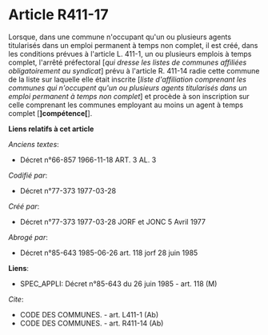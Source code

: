 # Article R411-17

Lorsque, dans une commune n'occupant qu'un ou plusieurs agents titularisés dans un emploi permanent à temps non complet, il
est créé, dans les conditions prévues à l'article L. 411-1, un ou plusieurs emplois à temps complet, l'arrêté préfectoral
[*qui dresse les listes de communes affiliées obligatoirement au syndicat*] prévu à l'article R. 411-14 radie cette commune
de la liste sur laquelle elle était inscrite [*liste d'affiliation comprenant les communes qui n'occupent qu'un ou plusieurs
agents titularisés dans un emploi permanent à temps non complet*] et procède à son inscription sur celle comprenant les
communes employant au moins un agent à temps complet [**]compétence[**].

**Liens relatifs à cet article**

_Anciens textes_:

  - Décret n°66-857 1966-11-18 ART. 3 AL. 3

_Codifié par_:

  - Décret n°77-373 1977-03-28

_Créé par_:

  - Décret n°77-373 1977-03-28 JORF et JONC 5 Avril 1977

_Abrogé par_:

  - Décret n°85-643 1985-06-26 art. 118 jorf 28 juin 1985

**Liens**:

  - SPEC_APPLI: Décret n°85-643 du 26 juin 1985 - art. 118 (M)

_Cite_:

  - CODE DES COMMUNES. - art. L411-1 (Ab)
  - CODE DES COMMUNES. - art. R411-14 (Ab)
